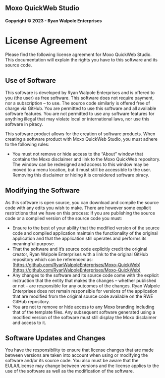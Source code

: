 ## Moxo QuickWeb Studio
#### Copyright ©️ 2023 - Ryan Walpole Enterprises

# License Agreement
Please find the following license agreement for Moxo QuickWeb Studio. This documentation will explain the rights you have to this software and its source code.

## Use of Software
This software is developed by Ryan Walpole Enterprises and is offered to you (the user) as free software. This software does not require payment, nor a subscription – to use. The source code similarly is offered free of charge via GitHub. You are permitted to use this software and all available software features. You are not permitted to use any software features for anything illegal that may violate local or international laws, nor use this software in piracy.

This software product allows for the creation of software products. When creating a software product with Moxo QuickWeb Studio, you must adhere to the following rules:
- You must not remove or hide access to the “About” window that contains the Moxo disclaimer and link to the Moxo QuickWeb repository. The window can be redesigned and access to this window may be moved to a menu location, but it must still be accessible to the user. Removing this disclaimer or hiding it is considered software piracy.

## Modifying the Software
As this software is open source, you can download and compile the source code with any edits you wish to make. There are however some explicit restrictions that we have on this process: If you are publishing the source code or a compiled version of the source code you must:

- Ensure to the best of your ability that the modified version of the source code and compiled application maintain the functionality of the original application and that the application still operates and performs its meaningful purpose.
- That the software and it’s source code explicitly credit the original creator, Ryan Walpole Enterprises with a link to the original GitHub repository which can be referenced as: [https://github.com/RyanWalpoleEnterprises/Moxo-QuickWeb](https://github.com/RyanWalpoleEnterprises/Moxo-QuickWeb)
- Any changes to the software and its source code come with the explicit instruction that the entity that makes the changes – whether published or not – are responsible for any outcomes of the changes. Ryan Walpole Enterprises does not remain responsible for versions of the application that are modified from the original source code available on the RWE GitHub repository.
- You are not to remove or hide access to any Moxo branding including that of the template files. Any subsequent software generated using a modified version of the software must still display the Moxo disclaimer and access to it.

## Software Updates and Changes
You have the responsibility to ensure that license changes that are made between versions are taken into account when using or modifying the software and/or its source code. You also must be aware that the EULA/License may change between versions and the license applies to the use of the software as well as the modification of the software.